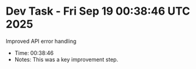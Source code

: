 # Dev Task - Fri Sep 19 00:38:46 UTC 2025
Improved API error handling
- Time: 00:38:46
- Notes: This was a key improvement step.
